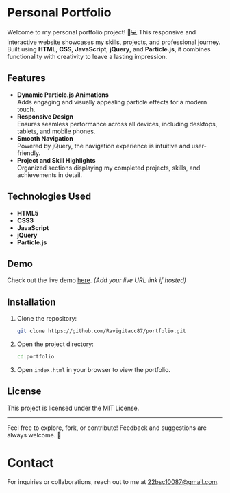 # Personal Portfolio  

Welcome to my personal portfolio project! 🎨💻 This responsive and interactive website showcases my skills, projects, and professional journey. Built using **HTML**, **CSS**, **JavaScript**, **jQuery**, and **Particle.js**, it combines functionality with creativity to leave a lasting impression.  

## Features  

- **Dynamic Particle.js Animations**  
  Adds engaging and visually appealing particle effects for a modern touch.  
- **Responsive Design**  
  Ensures seamless performance across all devices, including desktops, tablets, and mobile phones.  
- **Smooth Navigation**  
  Powered by jQuery, the navigation experience is intuitive and user-friendly.  
- **Project and Skill Highlights**  
  Organized sections displaying my completed projects, skills, and achievements in detail.  

## Technologies Used  

- **HTML5**  
- **CSS3**  
- **JavaScript**  
- **jQuery**  
- **Particle.js**  

## Demo  

Check out the live demo [here](#). *(Add your live URL link if hosted)*  

## Installation  

1. Clone the repository:  
   ```bash
   git clone https://github.com/Ravigitacc87/portfolio.git
   ```  
2. Open the project directory:  
   ```bash
   cd portfolio
   ```  
3. Open `index.html` in your browser to view the portfolio.  


## License  

This project is licensed under the MIT License.  

---  

Feel free to explore, fork, or contribute! Feedback and suggestions are always welcome. 🚀  

# Contact  

For inquiries or collaborations, reach out to me at [22bsc10087@gmail.com](mailto:22bsc10087@gmail.com).  
```  
